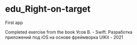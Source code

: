 # edu_Right-on-target
First app


Completed exercise from the book Усов В. - Swift. Разработка приложений под iOS на основе фреймворка UIKit - 2021
